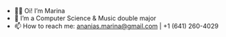 - 👋🏻 Oi! I’m Marina
- 🎸 I’m a Computer Science & Music double major
- 📫 How to reach me: ananias.marina@gmail.com | ‭+1 (641) 260-4029‬

<!---
marinananias/marinananias is a ✨ special ✨ repository because its `README.md` (this file) appears on your GitHub profile.
You can click the Preview link to take a look at your changes.
--->
